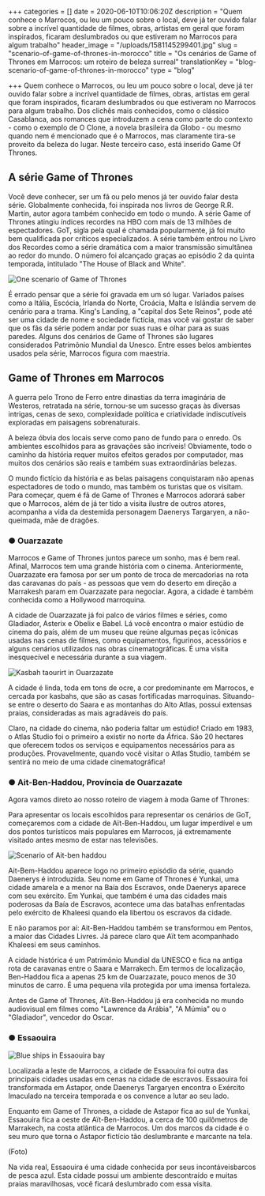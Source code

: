 +++
categories = []
date = 2020-06-10T10:06:20Z
description = "Quem conhece o Marrocos, ou leu um pouco sobre o local, deve já ter ouvido falar sobre a incrível quantidade de filmes, obras, artistas em geral que foram inspirados, ficaram deslumbrados ​​ou que estiveram no Marrocos para algum trabalho"
header_image = "/uploads/1581145299401.jpg"
slug = "scenario-of-game-of-thrones-in-morocco"
title = "Os cenários de Game of Thrones em Marrocos: um roteiro de beleza surreal"
translationKey = "blog-scenario-of-game-of-thrones-in-morocco"
type = "blog"

+++
Quem conhece o Marrocos, ou leu um pouco sobre o local, deve já ter ouvido falar sobre a incrível quantidade de filmes, obras, artistas em geral que foram inspirados, ficaram deslumbrados ​​ou que estiveram no Marrocos para algum trabalho. Dos clichês mais conhecidos, como o clássico Casablanca, aos romances que introduzem a cena como parte do contexto - como o exemplo de O Clone, a novela brasileira da Globo - ou mesmo quando nem é mencionado que é o Marrocos, mas claramente tira-se proveito da beleza do lugar. Neste terceiro caso, está inserido Game Of Thrones.

## **A série Game of Thrones**

Você deve conhecer, ser um fã ou pelo menos já ter ouvido falar desta série. Globalmente conhecida, foi inspirada nos livros de George R.R. Martin, autor agora também conhecido em todo o mundo. A série Game of Thrones atingiu índices recordes na HBO com mais de 13 milhões de espectadores. GoT, sigla pela qual é chamada popularmente, já foi muito bem qualificada por críticos especializados. A série também entrou no Livro dos Recordes como a série dramática com a maior transmissão simultânea ao redor do mundo. O número foi alcançado graças ao episódio 2 da quinta temporada, intitulado "The House of Black and White".

![One scenario of Game of Thrones ](/uploads/game-of-thrones-dubrovnik-1_1bd6213b7e045a5e96a49c300c2afc71.jpg "One scenario of Game of Thrones ")

É errado pensar que a série foi gravada em um só lugar. Variados países como a Itália, Escócia, Irlanda do Norte, Croácia, Malta e Islândia servem de cenário para a trama. King's Landing, a "capital dos Sete Reinos", pode até ser uma cidade de nome e sociedade fictícia, mas você vai gostar de saber que os fãs da série podem andar por suas ruas e olhar para as suas paredes. Alguns dos cenários de Game of Thrones são lugares considerados Patrimônio Mundial da Unesco. Entre esses belos ambientes usados ​​pela série, Marrocos figura com maestria.

## **Game of Thrones em Marrocos**

A guerra pelo Trono de Ferro entre dinastias da terra imaginária de Westeros, retratada na série, tornou-se um sucesso graças às diversas intrigas, cenas de sexo, complexidade política e criatividade indiscutíveis exploradas em paisagens sobrenaturais.

A beleza óbvia dos locais serve como pano de fundo para o enredo. Os ambientes escolhidos para as gravações são incríveis! Obviamente, todo o caminho da história requer muitos efeitos gerados por computador, mas muitos dos cenários são reais e também suas extraordinárias belezas.

O mundo fictício da história e as belas paisagens conquistaram não apenas espectadores de todo o mundo, mas também os turistas que os visitam. Para começar, quem é fã de Game of Thrones e Marrocos adorará saber que o Marrocos, além de já ter tido a visita ilustre de outros atores, acompanha a vida da destemida personagem Daenerys Targaryen, a não-queimada, mãe de dragões.

### ● **Ouarzazate**

Marrocos e Game of Thrones juntos parece um sonho, mas é bem real. Afinal, Marrocos tem uma grande história com o cinema. Anteriormente, Ouarzazate era famosa por ser um ponto de troca de mercadorias na rota das caravanas do país - as pessoas que vem do deserto em direção a Marrakesh param em Ouarzazate para negociar. Agora, a cidade é também conhecida como a Hollywood marroquina.

A cidade de Ouarzazate já foi palco de vários filmes e séries, como Gladiador, Asterix e Obelix e Babel. Lá você encontra o maior estúdio de cinema do país, além de um museu que reúne algumas peças icônicas usadas nas cenas de filmes, como equipamentos, figurinos, acessórios e alguns cenários utilizados nas obras cinematográficas. É uma visita inesquecível e necessária durante a sua viagem.

![Kasbah taourirt in Ouarzazate](/uploads/Kasbah_ojurzazate.png "Kasbah taourirt in Ouarzazate")

A cidade é linda, toda em tons de ocre, a cor predominante em Marrocos, e cercada por kasbahs, que são as casas fortificadas marroquinas. Situando-se entre o deserto do Saara e as montanhas do Alto Atlas, possui extensas praias, consideradas as mais agradáveis do país.

Claro, na cidade do cinema, não poderia faltar um estúdio! Criado em 1983, o Atlas Studio foi o primeiro a existir no norte da África. São 20 hectares que oferecem todos os serviços e equipamentos necessários para as produções. Provavelmente, quando você visitar o Atlas Studio, também se sentirá no meio de uma cidade cinematográfica!

### ● **Ait-Ben-Haddou, Província de Ouarzazate**

Agora vamos direto ao nosso roteiro de viagem à moda Game of Thrones:

Para apresentar os locais escolhidos para representar os cenários de GoT, começaremos com a cidade de Aït-Ben-Haddou, um lugar imperdível e um dos pontos turísticos mais populares em Marrocos, já extremamente visitado antes mesmo de estar nas televisões.

![Scenario of Ait-ben haddou ](/uploads/morocco-2349647_1280.jpg "Scenario of Ait-ben haddou ")

Ait-Bem-Haddou aparece logo no primeiro episódio da série, quando Daenerys é introduzida. Seu nome em Game of Thrones é Yunkai, uma cidade amarela e a menor na Baía dos Escravos, onde Daenerys aparece com seu exército. Em Yunkai, que também é uma das cidades mais poderosas da Baía de Escravos, acontece uma das batalhas enfrentadas pelo exército de Khaleesi quando ela libertou os escravos da cidade.

E não paramos por aí: Ait-Ben-Haddou também se transformou em Pentos, a maior das Cidades Livres. Já parece claro que Aït tem acompanhado Khaleesi em seus caminhos.

A cidade histórica é um Patrimônio Mundial da UNESCO e fica na antiga rota de caravanas entre o Saara e Marrakech. Em termos de localização, Ben-Haddou fica a apenas 25 km de Ouarzazate, pouco menos de 30 minutos de carro. É uma pequena vila protegida por uma imensa fortaleza.

Antes de Game of Thrones, Aït-Ben-Haddou já era conhecida no mundo audiovisual em filmes como "Lawrence da Arábia", "A Múmia" ou o "Gladiador", vencedor do Oscar.

### ● **Essaouira**

![Blue ships in Essaouira bay](/uploads/essaouira-2943149_1280.jpg "Blue ships in Essaouira bay")

Localizada a leste de Marrocos, a cidade de Essaouira foi outra das principais cidades usadas em cenas na cidade de escravos. Essaouira foi transformada em Astapor, onde Daenerys Targaryen encontra o Exército Imaculado na terceira temporada e os convence a lutar ao seu lado.

Enquanto em Game of Thrones, a cidade de Astapor fica ao sul de Yunkai, Essaouira fica a oeste de Aït-Ben-Haddou, a cerca de 100 quilômetros de Marrakech, na costa atlântica de Marrocos. Um dos marcos da cidade é o seu muro que torna o Astapor fictício tão deslumbrante e marcante na tela.

(Foto)

Na vida real, Essaouira é uma cidade conhecida por seus incontáveis ​​barcos de pesca azul. Esta cidade possui um ambiente descontraído e muitas praias maravilhosas, você ficará deslumbrado com essa visita.